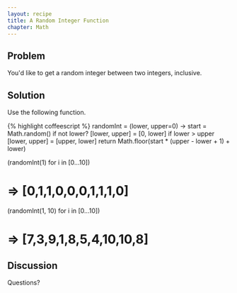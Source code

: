 ```yaml
---
layout: recipe
title: A Random Integer Function
chapter: Math
---
```

## Problem

You'd like to get a random integer between two integers, inclusive.

## Solution

Use the following function.

{% highlight coffeescript %}
randomInt = (lower, upper=0) ->
  start = Math.random()
  if not lower?
    [lower, upper] = [0, lower]
  if lower > upper
    [lower, upper] = [upper, lower]
  return Math.floor(start * (upper - lower + 1) + lower)

(randomInt(1) for i in [0...10])
# => [0,1,1,0,0,0,1,1,1,0]

(randomInt(1, 10) for i in [0...10])
# => [7,3,9,1,8,5,4,10,10,8]

## Discussion

Questions?
